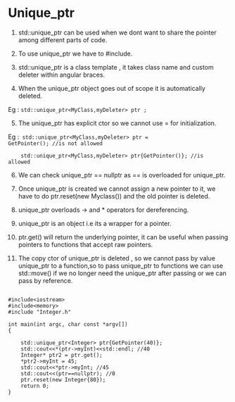 # Unique_ptr

1. std::unique_ptr can be used when we dont want to share the pointer among different parts of code.

2. To use unique_ptr we have to #include<memory>.

3. std::unique_ptr is a class template , it takes class name and custom deleter within angular braces.

4. When the unique_ptr object goes out of scope it is automatically deleted.
  
  Eg : `std::unique_ptr<MyClass,myDeleter> ptr ;`
  
5. The unique_ptr has explicit ctor so we cannot use = for initialization.

  Eg :<code> std::unique_ptr<MyClass,myDeleter> ptr  = GetPointer(); //is not allowed <br>
       &nbsp;&nbsp;&nbsp;&nbsp;std::unique_ptr<MyClass,myDeleter> ptr{GetPointer()}; //is allowed </code>

6. We can check unique_ptr == nullptr as == is overloaded for unique_ptr.

7. Once unique_ptr is created we cannot assign a new pointer to it, we have to do ptr.reset(new Myclass()) and the old pointer is deleted.

8. unique_ptr overloads -> and * operators for dereferencing.

9. unique_ptr is an object i.e its a wrapper for a pointer.

10. ptr.get() will return the underlying pointer, it can be useful when passing pointers to functions that accept raw pointers.

11. The copy ctor of unique_ptr is deleted , so we cannot pass by value unique_ptr to a function,so to pass unique_ptr to functions
    we can use std::move() if we no longer need the unique_ptr after passing or we can pass by reference.

	
```
	
#include<iostream>
#include<memory>
#include "Integer.h"

int main(int argc, char const *argv[])
{
	
	std::unique_ptr<Integer> ptr{GetPointer(40)};
	std::cout<<*(ptr->myInt)<<std::endl; //40
	Integer* ptr2 = ptr.get();
	*ptr2->myInt = 45;
	std::cout<<*ptr->myInt; //45
	std::cout<<(ptr==nullptr); //0
	ptr.reset(new Integer{80});
	return 0;
}
	
```
